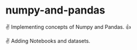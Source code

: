 # numpy-and-pandas

 :v: Implementing concepts of Numpy and Pandas. :+1: 
 
 :v: Adding Notebooks and datasets.
